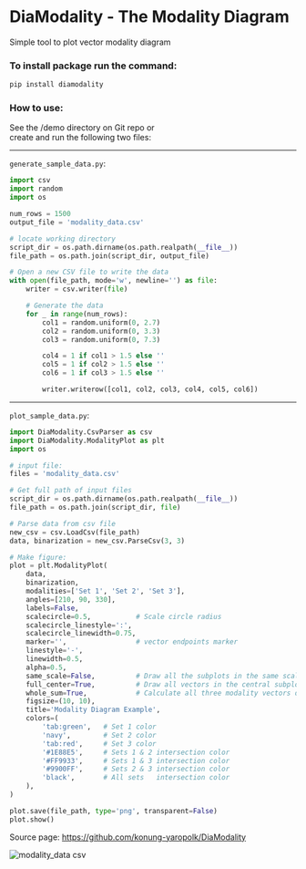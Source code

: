 # DiaModality - The Modality Diagram

Simple tool to plot vector modality diagram

### To install package run the command:
```bash
pip install diamodality
```


### How to use:
See the /demo directory on Git repo or  
create and run the following two files:

---
``generate_sample_data.py``:
```python
import csv
import random
import os

num_rows = 1500
output_file = 'modality_data.csv'

# locate working directory
script_dir = os.path.dirname(os.path.realpath(__file__))
file_path = os.path.join(script_dir, output_file)

# Open a new CSV file to write the data
with open(file_path, mode='w', newline='') as file:
    writer = csv.writer(file)

    # Generate the data
    for _ in range(num_rows):
        col1 = random.uniform(0, 2.7)
        col2 = random.uniform(0, 3.3)
        col3 = random.uniform(0, 7.3)

        col4 = 1 if col1 > 1.5 else ''
        col5 = 1 if col2 > 1.5 else ''
        col6 = 1 if col3 > 1.5 else ''

        writer.writerow([col1, col2, col3, col4, col5, col6])

```


---
``plot_sample_data.py``:
```python
import DiaModality.CsvParser as csv
import DiaModality.ModalityPlot as plt
import os

# input file:
files = 'modality_data.csv'

# Get full path of input files
script_dir = os.path.dirname(os.path.realpath(__file__))
file_path = os.path.join(script_dir, file)

# Parse data from csv file
new_csv = csv.LoadCsv(file_path)
data, binarization = new_csv.ParseCsv(3, 3)

# Make figure:
plot = plt.ModalityPlot(
    data,
    binarization,
    modalities=['Set 1', 'Set 2', 'Set 3'],
    angles=[210, 90, 330],
    labels=False,
    scalecircle=0.5,           # Scale circle radius
    scalecircle_linestyle=':',
    scalecircle_linewidth=0.75,
    marker='',                 # vector endpoints marker
    linestyle='-',
    linewidth=0.5,
    alpha=0.5,
    same_scale=False,          # Draw all the subplots in the same scale
    full_center=True,          # Draw all vectors in the central subplot, else draw trimodal vectors only
    whole_sum=True,            # Calculate all three modality vectors despite binarization
    figsize=(10, 10),
    title='Modality Diagram Example',
    colors=(
        'tab:green',   # Set 1 color
        'navy',        # Set 2 color
        'tab:red',     # Set 3 color
        '#1E88E5',     # Sets 1 & 2 intersection color
        '#FF9933',     # Sets 1 & 3 intersection color
        '#9900FF',     # Sets 2 & 3 intersection color
        'black',       # All sets   intersection color
    ),      
)

plot.save(file_path, type='png', transparent=False)
plot.show()
```

Source page: 
https://github.com/konung-yaropolk/DiaModality


![modality_data csv](https://github.com/user-attachments/assets/eb77b4d7-281f-45b0-a5ce-4c2442fc9a75)
